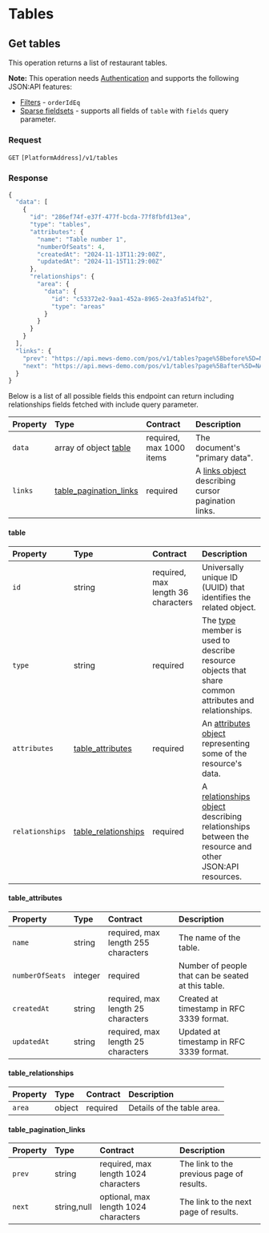 <!-- AUTOMATICALLY GENERATED, DO NOT MODIFY -->
# Tables

## Get tables

This operation returns a list of restaurant tables.

**Note:** This operation needs [Authentication](../guidelines/authentication.md) and supports the following JSON:API features:

- [Filters](../guidelines/filtering.md) - `orderIdEq`
- [Sparse fieldsets](../guidelines/sparse-fieldsets.md) - supports all fields of `table` with `fields` query parameter.

### Request

`GET` `[PlatformAddress]/v1/tables`

### Response

```javascript
{
  "data": [
    {
      "id": "286ef74f-e37f-477f-bcda-77f8fbfd13ea",
      "type": "tables",
      "attributes": {
        "name": "Table number 1",
        "numberOfSeats": 4,
        "createdAt": "2024-11-13T11:29:00Z",
        "updatedAt": "2024-11-15T11:29:00Z"
      },
      "relationships": {
        "area": {
          "data": {
            "id": "c53372e2-9aa1-452a-8965-2ea3fa514fb2",
            "type": "areas"
          }
        }
      }
    }
  ],
  "links": {
    "prev": "https://api.mews-demo.com/pos/v1/tables?page%5Bbefore%5D=NA&page%5Bsize%5D=1",
    "next": "https://api.mews-demo.com/pos/v1/tables?page%5Bafter%5D=NA&page%5Bsize%5D=1"
  }
}
```
Below is a list of all possible fields this endpoint can return including relationships fields fetched with include query parameter.

| Property | Type | Contract | Description |
| :-- | :-- | :-- | :-- |
| `data` | array of object [table](tables.md#table) | required, max 1000 items | The document's "primary data". |
| `links` | [table_pagination_links](tables.md#table_pagination_links) | required | A [links object](https://jsonapi.org/profiles/ethanresnick/cursor-pagination/#auto-id-links) describing cursor pagination links. |

#### table

| Property | Type | Contract | Description |
| :-- | :-- | :-- | :-- |
| `id` | string | required, max length 36 characters | Universally unique ID (UUID) that identifies the related object. |
| `type` | string | required | The [type](https://jsonapi.org/format/#document-resource-object-identification) member is used to describe resource objects that share common attributes and relationships. |
| `attributes` | [table_attributes](tables.md#table_attributes) | required | An [attributes object](https://jsonapi.org/format/#document-resource-object-attributes) representing some of the resource's data. |
| `relationships` | [table_relationships](tables.md#table_relationships) | required | A [relationships object](https://jsonapi.org/format/#document-resource-object-relationships) describing relationships between the resource and other JSON:API resources. |

#### table_attributes

| Property | Type | Contract | Description |
| :-- | :-- | :-- | :-- |
| `name` | string | required, max length 255 characters | The name of the table. |
| `numberOfSeats` | integer | required | Number of people that can be seated at this table. |
| `createdAt` | string | required, max length 25 characters | Created at timestamp in RFC 3339 format. |
| `updatedAt` | string | required, max length 25 characters | Updated at timestamp in RFC 3339 format. |

#### table_relationships

| Property | Type | Contract | Description |
| :-- | :-- | :-- | :-- |
| `area` | object | required | Details of the table area. |

#### table_pagination_links

| Property | Type | Contract | Description |
| :-- | :-- | :-- | :-- |
| `prev` | string | required, max length 1024 characters | The link to the previous page of results. |
| `next` | string,null | optional, max length 1024 characters | The link to the next page of results. |
